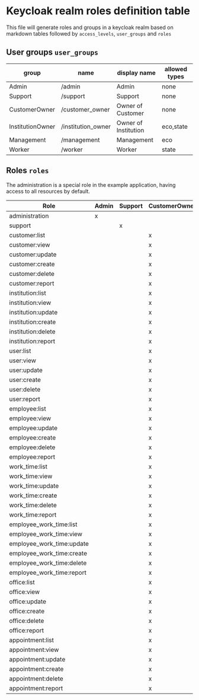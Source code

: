 # Keycloak realm roles definition table

This file will generate roles and groups in a keycloak realm based on markdown tables followed by `access_levels`, `user_groups` and `roles`


## User groups `user_groups`

| group            | name                 | display name         | allowed types |
|------------------|----------------------|----------------------|---------------|
| Admin            | /admin               | Admin                | none          |
| Support          | /support             | Support              | none          |
| CustomerOwner    | /customer_owner      | Owner of Customer    | none          |
| InstitutionOwner | /institution_owner   | Owner of Institution | eco,state     |
| Management       | /management          | Management           | eco           |
| Worker           | /worker              | Worker               | state         |

## Roles `roles`

The administration is a special role in the example application, having access to all resources by default.

| Role                        | Admin | Support | CustomerOwner | InstitutionOwner | Management | Worker |
|-----------------------------|-------|---------|---------------|------------------|------------|--------|
| administration              | x     |         |               |                  |            |        |
| support                     |       | x       |               |                  |            |        |
| customer:list               |       |         | x             |                  |            |        |
| customer:view               |       |         | x             | x                | x          | x      |
| customer:update             |       |         | x             |                  |            |        |
| customer:create             |       |         | x             |                  |            |        |
| customer:delete             |       |         | x             |                  |            |        |
| customer:report             |       |         | x             |                  |            |        |
| institution:list            |       |         | x             | x                |            |        |
| institution:view            |       |         | x             | x                | x          | x      |
| institution:update          |       |         | x             | x                |            |        |
| institution:create          |       |         | x             | x                |            |        |
| institution:delete          |       |         | x             | x                |            |        |
| institution:report          |       |         | x             | x                |            |        |
| user:list                   |       |         | x             | x                | x          |        |
| user:view                   |       |         | x             | x                | x          |        |
| user:update                 |       |         | x             | x                | x          |        |
| user:create                 |       |         | x             | x                | x          |        |
| user:delete                 |       |         | x             | x                | x          |        |
| user:report                 |       |         | x             | x                | x          |        |
| employee:list               |       |         | x             | x                | x          | x      |
| employee:view               |       |         | x             | x                | x          | x      |
| employee:update             |       |         | x             | x                | x          |        |
| employee:create             |       |         | x             | x                | x          |        |
| employee:delete             |       |         | x             | x                | x          |        |
| employee:report             |       |         | x             | x                | x          |        |
| work_time:list              |       |         | x             | x                | x          | x      |
| work_time:view              |       |         | x             | x                | x          | x      |
| work_time:update            |       |         | x             | x                | x          | x      |
| work_time:create            |       |         | x             | x                | x          | x      |
| work_time:delete            |       |         | x             | x                | x          | x      |
| work_time:report            |       |         | x             | x                | x          | x      |
| employee_work_time:list     |       |         | x             | x                | x          |        |
| employee_work_time:view     |       |         | x             | x                | x          |        |
| employee_work_time:update   |       |         | x             | x                | x          |        |
| employee_work_time:create   |       |         | x             | x                | x          |        |
| employee_work_time:delete   |       |         | x             | x                | x          |        |
| employee_work_time:report   |       |         | x             | x                | x          |        |
| office:list                 |       |         | x             | x                | x          | x      |
| office:view                 |       |         | x             | x                | x          | x      |
| office:update               |       |         | x             | x                | x          |        |
| office:create               |       |         | x             | x                | x          |        |
| office:delete               |       |         | x             | x                | x          |        |
| office:report               |       |         | x             | x                | x          |        |
| appointment:list            |       |         | x             | x                | x          | x      |
| appointment:view            |       |         | x             | x                | x          | x      |
| appointment:update          |       |         | x             | x                | x          |        |
| appointment:create          |       |         | x             | x                | x          |        |
| appointment:delete          |       |         | x             | x                | x          |        |
| appointment:report          |       |         | x             | x                | x          |        |